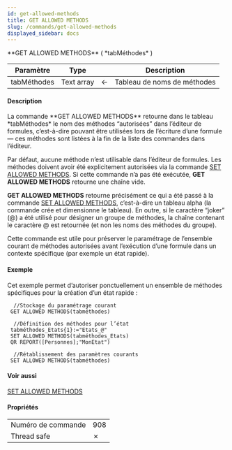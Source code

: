 ```yaml
---
id: get-allowed-methods
title: GET ALLOWED METHODS
slug: /commands/get-allowed-methods
displayed_sidebar: docs
---
```


<!--REF #_command_.GET ALLOWED METHODS.Syntax-->**GET ALLOWED METHODS** ( *tabMéthodes* )<!-- END REF-->
<!--REF #_command_.GET ALLOWED METHODS.Params-->
| Paramètre | Type |  | Description |
| --- | --- | --- | --- |
| tabMéthodes | Text array | &#8592; | Tableau de noms de méthodes |

<!-- END REF-->

#### Description 

<!--REF #_command_.GET ALLOWED METHODS.Summary-->La commande **GET ALLOWED METHODS** retourne dans le tableau *tabMéthodes* le nom des méthodes “autorisées” dans l’éditeur de formules, c’est-à-dire pouvant être utilisées lors de l’écriture d’une formule — ces méthodes sont listées à la fin de la liste des commandes dans l’éditeur.<!-- END REF--> 

Par défaut, aucune méthode n’est utilisable dans l’éditeur de formules. Les méthodes doivent avoir été explicitement autorisées via la commande [SET ALLOWED METHODS](../commands/set-allowed-methods.md). Si cette commande n’a pas été exécutée, **GET ALLOWED METHODS** retourne une chaîne vide.  
  
**GET ALLOWED METHODS** retourne précisément ce qui a été passé à la commande [SET ALLOWED METHODS](../commands/set-allowed-methods.md), c’est-à-dire un tableau alpha (la commande crée et dimensionne le tableau). En outre, si le caractère “joker” (@) a été utilisé pour désigner un groupe de méthodes, la chaîne contenant le caractère @ est retournée (et non les noms des méthodes du groupe). 

Cette commande est utile pour préserver le paramétrage de l’ensemble courant de méthodes autorisées avant l’exécution d’une formule dans un contexte spécifique (par exemple un état rapide). 

#### Exemple 

Cet exemple permet d’autoriser ponctuellement un ensemble de méthodes spécifiques pour la création d’un état rapide : 

```4d
  //Stockage du paramétrage courant
 GET ALLOWED METHODS(tabméthodes)
 
  //Définition des méthodes pour l’état
 tabméthodes_Etats{1}:="Etats_@"
 SET ALLOWED METHODS(tabméthodes_Etats)
 QR REPORT([Personnes];"MonEtat")
 
  //Rétablissement des paramètres courants
 SET ALLOWED METHODS(tabméthodes)
```

#### Voir aussi 

[SET ALLOWED METHODS](../commands/set-allowed-methods.md)  

#### Propriétés

|  |  |
| --- | --- |
| Numéro de commande | 908 |
| Thread safe | &cross; |


